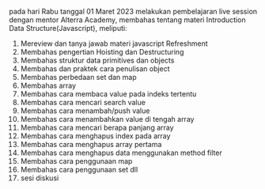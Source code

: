 pada hari Rabu tanggal 01 Maret 2023  melakukan pembelajaran live session dengan mentor Alterra Academy, membahas tentang materi Introduction Data Structure(Javascript), meliputi:
1. Mereview dan tanya jawab materi javascript Refreshment
2. Membahas pengertian Hoisting dan Destructuring
3. Membahas struktur data primitives dan objects
4. Membahas dan praktek cara penulisan object
5. Membahas perbedaan set dan map
6. Membahas array
7. Membahas cara membaca value pada indeks tertentu
8. Membahas cara mencari search value
9. Membahas cara menambah/push value
10. Membahas cara menambahkan value di tengah array
11. Membahas cara mencari berapa panjang array
12. Membahas cara menghapus index pada array
13. Membahas cara menghapus array pertama
14. Membahas cara menghapus data menggunakan method filter
15. Membahas cara penggunaan map
16. Membahas cara penggunaan set dll
17. sesi diskusi
